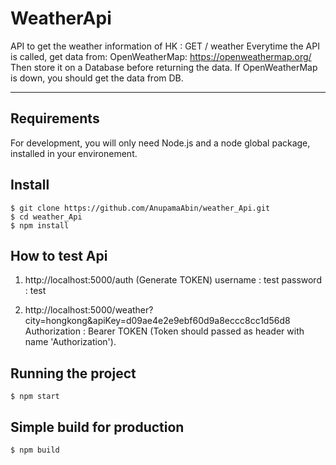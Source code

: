 # WeatherApi

API to get the weather information of HK : GET / weather
Everytime the API is called, get data from:
    OpenWeatherMap: https://openweathermap.org/
    Then store it on a Database before returning the data.
If OpenWeatherMap is down, 
    you should get the data from DB.


---
## Requirements

For development, you will only need Node.js and a node global package, installed in your environement.

## Install

    $ git clone https://github.com/AnupamaAbin/weather_Api.git
    $ cd weather_Api
    $ npm install

## How to test Api

   1. http://localhost:5000/auth (Generate TOKEN)
      username : test
      password : test
      
   2. http://localhost:5000/weather?city=hongkong&apiKey=d09ae4e2e9ebf60d9a8eccc8cc1d56d8
      Authorization : Bearer TOKEN (Token should passed as header with name 'Authorization').

## Running the project

    $ npm start

## Simple build for production

    $ npm build
